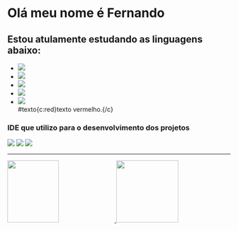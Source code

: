 <h1>Olá meu nome é Fernando</h1>
<section>
    <h2>Estou atulamente estudando as linguagens abaixo:</h2>
    <ul>
        <li><img src="https://img.shields.io/badge/Kotlin-0095D5?&style=for-the-badge&logo=kotlin&logoColor=white"></li>
        <li><img src="https://img.shields.io/badge/Java-ED8B00?style=for-the-badge&logo=openjdk&logoColor=white"</li>
        <li><img src="https://img.shields.io/badge/HTML5-E34F26?style=for-the-badge&logo=html5&logoColor=white"></li>
        <li><img src="https://img.shields.io/badge/CSS3-1572B6?style=for-the-badge&logo=css3&logoColor=white"></li>
        <li><img src="https://img.shields.io/badge/JavaScript-F7DF1E?style=for-the-badge&logo=javascript&logoColor=black"></li>
        #texto{c:red}texto vermelho.{/c}
    </ul>
</section>
<section>
    <h3>IDE que utilizo para o desenvolvimento dos projetos</h3>
    <img src="https://img.shields.io/badge/IntelliJ_IDEA-000000.svg?style=for-the-badge&logo=intellij-idea&logoColor=white"> 
    <img src="https://img.shields.io/badge/Visual_Studio_Code-0078D4?style=for-the-badge&logo=visual%20studio%20code&logoColor=white"> 
    <img src="https://img.shields.io/badge/Android_Studio-3DDC84?style=for-the-badge&logo=android-studio&logoColor=white">
</section>
<hr>
<article>
    <a href="https://beacons.ai/FernandoDev15">
    <img height="140em" width="48%"  src="https://github-readme-stats.vercel.app/api?username=FernandoDev15&show_icons=true&theme=merko&include_all_commits=true&count_private=true"/>
    <img height="140em" width-min="45%" src="https://github-readme-stats.vercel.app/api/top-langs/?username=FernandoDev15&layout=compact&langs_count=16&theme=merko"/>
</article>

